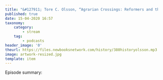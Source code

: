```yaml
---
title: "&#127911; Tore C. Olsson, “Agrarian Crossings: Reformers and the Remaking of the US and Mexican Countryside” (Princeton UP, 2017) | New Books Network"
published: true
date: 15-04-2020 16:57
taxonomy:
    category:
        - stream
    tag:
        - podcasts
header_image: '0'
theurl: https://files.newbooksnetwork.com/history/380historyolsson.mp3
image: artwork-resized.jpg
template: item
--- 
```

Episode summary: 
